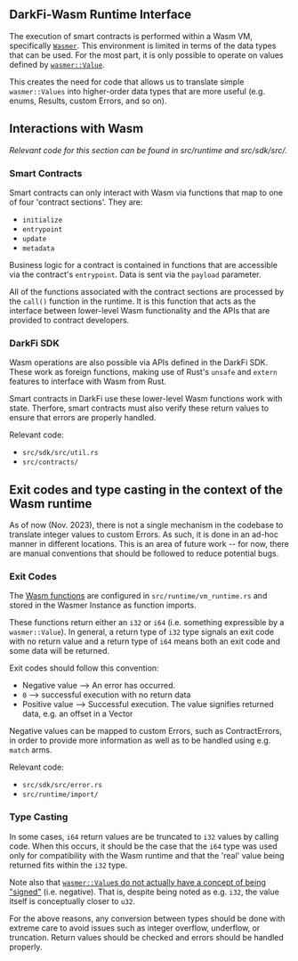## DarkFi-Wasm Runtime Interface

The execution of smart contracts is performed within a Wasm VM, specifically
[`Wasmer`](https://docs.rs/wasmer/latest/wasmer/index.html). This environment
is limited in terms of the data types that can be used. For the most part,
it is only possible to operate on values defined by [`wasmer::Value`](https://docs.rs/wasmer/latest/wasmer/enum.Value.html).

This creates the need for code that allows us to translate
simple `wasmer::Values` into higher-order data types that are more useful
(e.g. enums, Results, custom Errors, and so on). 

## Interactions with Wasm

_Relevant code for this section can be found in src/runtime and src/sdk/src/._

### Smart Contracts

Smart contracts can only interact with Wasm via functions that map to
one of four 'contract sections'. They are:

* `initialize`
* `entrypoint`
* `update`
* `metadata`

Business logic for a contract is contained in functions that are accessible
via the contract's `entrypoint`. Data is sent via the `payload` parameter.

All of the functions associated with the contract sections are processed by the `call()`
function in the runtime. It is this function that acts as the interface between
lower-level Wasm functionality and the APIs that are provided to contract
developers.

### DarkFi SDK

Wasm operations are also possible via APIs defined in the DarkFi SDK.
These work as foreign functions, making use of Rust's `unsafe` and `extern`
features to interface with Wasm from Rust.

Smart contracts in DarkFi use these lower-level Wasm functions work with state.
Therfore, smart contracts must also verify these return values to ensure that
errors are properly handled.

Relevant code: 
* `src/sdk/src/util.rs`
* `src/contracts/`

## Exit codes and type casting in the context of the Wasm runtime

As of now (Nov. 2023), there is not a single mechanism in the codebase to translate integer values
to custom Errors. As such, it is done in an ad-hoc manner in different locations. This
is an area of future work -- for now, there are manual conventions that should
be followed to reduce potential bugs.

### Exit Codes
The [Wasm functions](https://docs.rs/wasmer/latest/wasmer/#functions) are configured 
in `src/runtime/vm_runtime.rs` and stored in the Wasmer Instance as function imports. 

These functions return either an `i32` or `i64` (i.e. something expressible by a `wasmer::Value`).
In general, a return type of `i32` type signals an exit code with no return value and a
return type of `i64` means both an exit code and some data will be returned.

Exit codes should follow this convention:

* Negative value --> An error has occurred.
* `0` --> successful execution with no return data
* Positive value --> Successful execution. The value signifies returned data, e.g. an offset in a Vector

Negative values can be mapped to custom Errors, such as ContractErrors, in order to
provide more information as well as to be handled using e.g. `match` arms.

Relevant code:
* `src/sdk/src/error.rs`
* `src/runtime/import/`

### Type Casting

In some cases, `i64` return values are be truncated to `i32` values by calling code.
When this occurs, it should be the case that the `i64` type was used only for
compatibility with the Wasm runtime and that the 'real' value being returned
fits within the `i32` type.

Note also that [`wasmer::Value`s do not actually have a concept of being 
"signed"](https://docs.rs/wasmer/latest/wasmer/enum.Value.html#variants) (i.e. negative).
That is, despite being noted as e.g. `i32`, the value itself is conceptually closer to `u32`.

For the above reasons, any conversion between types should be done with extreme care
to avoid issues such as integer overflow, underflow, or truncation. Return values
should be checked and errors should be handled properly.
